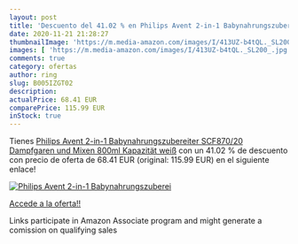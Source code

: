 ```yaml
---
layout: post
title: 'Descuento del 41.02 % en Philips Avent 2-in-1 Babynahrungszuberei'
date: 2020-11-21 21:28:27
thumbnailImage: 'https://m.media-amazon.com/images/I/413UZ-b4tQL._SL200_.jpg'
images: [ 'https://m.media-amazon.com/images/I/413UZ-b4tQL._SL200_.jpg' ]
comments: true
category: ofertas
author: ring
slug: B005IZGT02
description:
actualPrice: 68.41 EUR
comparePrice: 115.99 EUR
inStock: true
---
```


Tienes [Philips Avent 2-in-1 Babynahrungszubereiter SCF870/20  Dampfgaren und Mixen  800ml Kapazität  weiß](https://www.amazon.de/dp/B005IZGT02/?tag=tolees0ca-21) con un 41.02 % de descuento con precio de oferta de 68.41 EUR (original: 115.99 EUR) en el siguiente enlace!

[![Philips Avent 2-in-1 Babynahrungszuberei](https://m.media-amazon.com/images/I/413UZ-b4tQL._SL200_.jpg)](https://www.amazon.de/dp/B005IZGT02/?tag=tolees0ca-21)

[Accede a la oferta!!](https://www.amazon.de/dp/B005IZGT02/?tag=tolees0ca-21)

Links participate in Amazon Associate program and might generate a comission on qualifying sales


